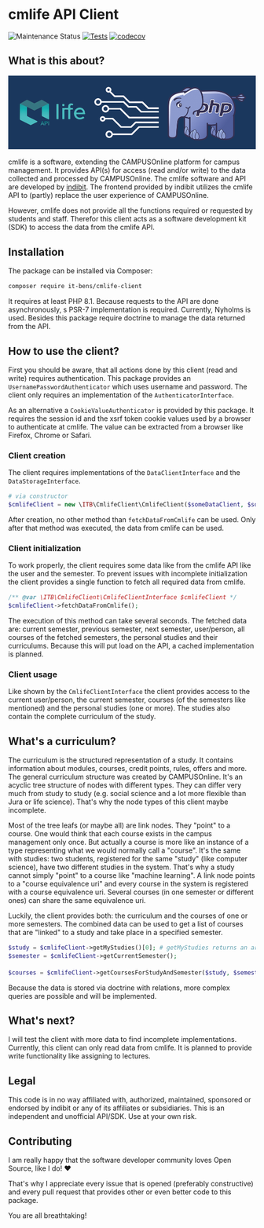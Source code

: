 # cmlife API Client

![Maintenance Status](https://img.shields.io/badge/Maintained%3F-yes-green.svg)
[![Tests](https://github.com/it-bens/cmlife-client/actions/workflows/test.yml/badge.svg?branch=master)](https://github.com/it-bens/cmlife-client/actions/workflows/test.yml)
[![codecov](https://codecov.io/gh/it-bens/cmlife-client/branch/master/graph/badge.svg?token=66IPB6T9WQ)](https://codecov.io/gh/it-bens/cmlife-client)

## What is this about?

![cmlife client logo](/docs/images/cmlife-client-logo.png)

cmlife is a software, extending the CAMPUSOnline platform for campus management. It provides API(s) for access (read and/or write) to the data collected and processed by CAMPUSOnline. The cmlife software and API are developed by [indibit](https://indibit.eu/). 
The frontend provided by indibit utilizes the cmlife API to (partly) replace the user experience of CAMPUSOnline.

However, cmlife does not provide all the functions required or requested by students and staff. Therefor this client acts as a software development kit (SDK) to access the data from the cmlife API.

## Installation

The package can be installed via Composer:
```bash
composer require it-bens/cmlife-client
```

It requires at least PHP 8.1. Because requests to the API are done asynchronously, s PSR-7 implementation is required. Currently, Nyholms is used. Besides this package require doctrine to manage the data returned from the API.

## How to use the client?

First you should be aware, that all actions done by this client (read and write) requires authentication. This package provides an `UsernamePasswordAuthenticator` which uses username and password.
The client only requires an implementation of the `AuthenticatorInterface`. 

As an alternative a `CookieValueAuthenticator` is provided by this package. It requires the session id and the xsrf token cookie values used by a browser to authenticate at cmlife. The value can be extracted from a browser like Firefox, Chrome or Safari. 

### Client creation

The client requires implementations of the `DataClientInterface` and the `DataStorageInterface`.
```php
# via constructor
$cmlifeClient = new \ITB\CmlifeClient\CmlifeClient($someDataClient, $someDataStorage);
```

After creation, no other method than `fetchDataFromCmlife` can be used. Only after that method was executed, the data from cmlife can be used.

### Client initialization

To work properly, the client requires some data like from the cmlife API like the user and the semester. To prevent issues with incomplete initialization the client provides a single function to fetch all required data from cmlife.
```php
/** @var \ITB\CmlifeClient\CmlifeClientInterface $cmlifeClient */
$cmlifeClient->fetchDataFromCmlife();
```

The execution of this method can take several seconds. The fetched data are: current semester, previous semester, next semester, user/person, all courses of the fetched semesters, the personal studies and their curriculums.
Because this will put load on the API, a cached implementation is planned.

### Client usage

Like shown by the `CmlifeClientInterface` the client provides access to the current user/person, the current semester, courses (of the semesters like mentioned) and the personal studies (one or more).
The studies also contain the complete curriculum of the study. 

## What's a curriculum?

The curriculum is the structured representation of a study. It contains information about modules, courses, credit points, rules, offers and more. The general curriculum structure was created by CAMPUSOnline.
It's an acyclic tree structure of nodes with different types. They can differ very much from study to study (e.g. social science and a lot more flexible than Jura or life science). That's why the node types of this client maybe incomplete.

Most of the tree leafs (or maybe all) are link nodes. They "point" to a course. One would think that each course exists in the campus management only once. 
But actually a course is more like an instance of a type representing what we would normally call a "course". It's the same with studies: two students, registered for the same "study" (like computer science), have two different studies in the system.
That's why a study cannot simply "point" to a course like "machine learning". A link node points to a "course equivalence uri" and every course in the system is registered with a course equivalence uri. 
Several courses (in one semester or different ones) can share the same equivalence uri.

Luckily, the client provides both: the curriculum and the courses of one or more semesters. The combined data can be used to get a list of courses that are "linked" to a study and take place in a specified semester.
```php
$study = $cmlifeClient->getMyStudies()[0]; # getMyStudies returns an array of Study objects
$semester = $cmlifeClient->getCurrentSemester();

$courses = $cmlifeClient->getCoursesForStudyAndSemester($study, $semester);
```

Because the data is stored via doctrine with relations, more complex queries are possible and will be implemented.

## What's next?

I will test the client with more data to find incomplete implementations. Currently, this client can only read data from cmlife. It is planned to provide write functionality like assigning to lectures.

## Legal

This code is in no way affiliated with, authorized, maintained, sponsored or endorsed by indibit or any of its affiliates or subsidiaries. This is an independent and unofficial API/SDK. Use at your own risk.

## Contributing
I am really happy that the software developer community loves Open Source, like I do! ♥

That's why I appreciate every issue that is opened (preferably constructive)
and every pull request that provides other or even better code to this package.

You are all breathtaking!